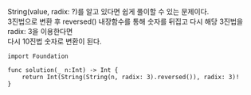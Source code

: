 String(value, radix: ?)를 알고 있다면 쉽게 풀이할 수 있는 문제이다.   
3진법으로 변환 후 reversed() 내장함수를 통해 숫자를 뒤집고 다시 해당 3진법을 radix: 3을 이용한다면   
다시 10진법 숫자로 변환이 된다.   
```
import Foundation

func solution(_ n:Int) -> Int {
    return Int(String(String(n, radix: 3).reversed()), radix: 3)!
}
```
